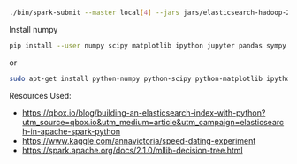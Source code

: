 ```bash
./bin/spark-submit --master local[4] --jars jars/elasticsearch-hadoop-2.2.0.jar /home/pyspark-experiments/es_spark_test.py
```

Install numpy
```bash
pip install --user numpy scipy matplotlib ipython jupyter pandas sympy nose
```
or
```bash
sudo apt-get install python-numpy python-scipy python-matplotlib ipython ipython-notebook python-pandas python-sympy python-nose
```


Resources Used:
 - https://qbox.io/blog/building-an-elasticsearch-index-with-python?utm_source=qbox.io&utm_medium=article&utm_campaign=elasticsearch-in-apache-spark-python
 - https://www.kaggle.com/annavictoria/speed-dating-experiment
 - https://spark.apache.org/docs/2.1.0/mllib-decision-tree.html